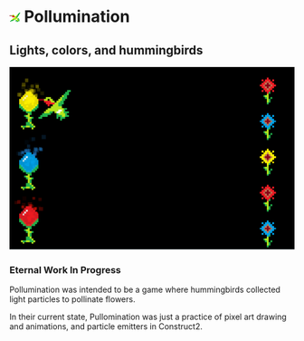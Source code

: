 # ![](Animations/hummingbird/Default/000.png) Pollumination

## Lights, colors, and hummingbirds

![](docs/screenshot.png)

### Eternal Work In Progress

Pollumination was intended to be a game where hummingbirds collected light particles to pollinate flowers.

In their current state, Pullomination was just a practice of pixel art drawing and animations, and particle emitters in Construct2.
